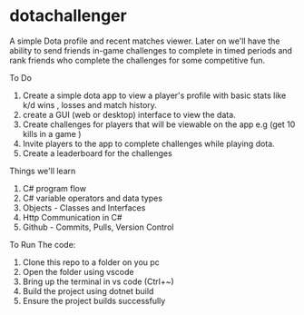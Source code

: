 # dotachallenger
A simple Dota profile and recent matches viewer.  Later on we'll have the ability to send friends in-game challenges to complete in timed periods and rank friends who complete the challenges for some competitive fun.

To Do
1. Create a simple dota app to view a player's profile with basic stats like k/d wins , losses and match history. 
2. create a GUI (web or desktop) interface to view the data. 
3. Create challenges for players that will be viewable on the app e.g (get 10 kills in a game )
4. Invite players to the app to complete challenges while playing dota.
5. Create a leaderboard for the challenges


Things we'll learn
1. C# program flow
2. C# variable operators and data types
3. Objects - Classes and Interfaces
4. Http Communication in C#
5. Github - Commits, Pulls, Version Control


To Run The code:
1. Clone this repo to a folder on you pc
2. Open the folder using vscode
3. Bring up the terminal in vs code (Ctrl+~)
4. Build the project using dotnet build
5. Ensure the project builds successfully
